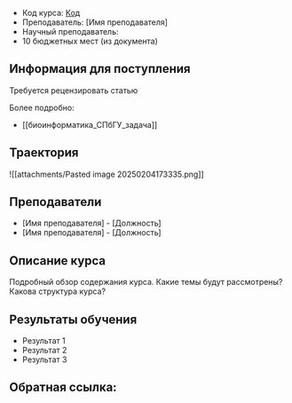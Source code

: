 
- Код курса: [Код]()
- Преподаватель: [Имя преподавателя]
- Научный преподаватель: 
- 10 бюджетных мест (из документа)

## Информация для поступления

Требуется рецензировать статью

Более подробно:
- [[биоинформатика_СПбГУ_задача]]

## Траектория

![[attachments/Pasted image 20250204173335.png]]

## Преподаватели
- [Имя преподавателя] - [Должность]
- [Имя преподавателя] - [Должность]

## Описание курса
Подробный обзор содержания курса. Какие темы будут рассмотрены? Какова структура курса?

## Результаты обучения
- Результат 1
- Результат 2
- Результат 3

**Обратная ссылка**:
- 